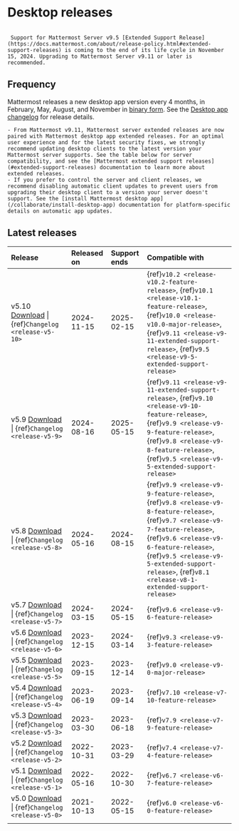 # Desktop releases

```{include} ../_static/badges/allplans-cloud-selfhosted.md
```

```{Important}
 Support for Mattermost Server v9.5 [Extended Support Release](https://docs.mattermost.com/about/release-policy.html#extended-support-releases) is coming to the end of its life cycle in November 15, 2024. Upgrading to Mattermost Server v9.11 or later is recommended.
```

## Frequency

Mattermost releases a new desktop app version every 4 months, in February, May, August, and November in [binary form](https://docs.mattermost.com/collaborate/install-desktop-app.html#install-and-update-the-mattermost-desktop-app). See the [Desktop app changelog](/about/desktop-app-changelog) for release details.


```{Important}
- From Mattermost v9.11, Mattermost server extended releases are now paired with Mattermost desktop app extended releases. For an optimal user experience and for the latest security fixes, we strongly recommend updating desktop clients to the latest version your Mattermost server supports. See the table below for server compatibility, and see the [Mattermost extended support releases](#extended-support-releases) documentation to learn more about extended releases.
- If you prefer to control the server and client releases, we recommend disabling automatic client updates to prevent users from upgrading their desktop client to a version your server doesn't support. See the [install Mattermost desktop app](/collaborate/install-desktop-app) documentation for platform-specific details on automatic app updates.
```

## Latest releases

| **Release** | **Released on** | **Support ends** | **Compatible with** |
|:---|:---|:---|:---|
| v5.10 [Download](https://github.com/mattermost/desktop/releases/tag/v5.10.1) \| {ref}`Changelog <release-v5-10>` | 2024-11-15 | 2025-02-15 | {ref}`v10.2 <release-v10.2-feature-release>`, {ref}`v10.1 <release-v10.1-feature-release>`, {ref}`v10.0 <release-v10.0-major-release>`, {ref}`v9.11 <release-v9-11-extended-support-release>`, {ref}`v9.5 <release-v9-5-extended-support-release>` |
| v5.9 [Download](https://github.com/mattermost/desktop/releases/tag/v5.9.0) \| {ref}`Changelog <release-v5-9>` | 2024-08-16 | 2025-05-15 | {ref}`v9.11 <release-v9-11-extended-support-release>`, {ref}`v9.10 <release-v9-10-feature-release>`, {ref}`v9.9 <release-v9-9-feature-release>`, {ref}`v9.8 <release-v9-8-feature-release>`, {ref}`v9.5 <release-v9-5-extended-support-release>` |
| v5.8 [Download](https://github.com/mattermost/desktop/releases/tag/v5.8.0) \| {ref}`Changelog <release-v5-8>` | 2024-05-16 | 2024-08-15 | {ref}`v9.9 <release-v9-9-feature-release>`, {ref}`v9.8 <release-v9-8-feature-release>`, {ref}`v9.7 <release-v9-7-feature-release>`, {ref}`v9.6 <release-v9-6-feature-release>`, {ref}`v9.5 <release-v9-5-extended-support-release>`, {ref}`v8.1 <release-v8-1-extended-support-release>` |
| v5.7 [Download](https://github.com/mattermost/desktop/releases/tag/v5.7.0) \| {ref}`Changelog <release-v5-7>` | 2024-03-15 | 2024-05-15 | {ref}`v9.6 <release-v9-6-feature-release>` |
| v5.6 [Download](https://github.com/mattermost/desktop/releases/tag/v5.6.0) \| {ref}`Changelog <release-v5-6>` | 2023-12-15 | 2024-03-14 | {ref}`v9.3 <release-v9-3-feature-release>` |
| v5.5 [Download](https://github.com/mattermost/desktop/releases/tag/v5.5.1) \| {ref}`Changelog <release-v5-5>` | 2023-09-15 | 2023-12-14 | {ref}`v9.0 <release-v9-0-major-release>` |
| v5.4 [Download](https://github.com/mattermost/desktop/releases/tag/v5.4.0) \| {ref}`Changelog <release-v5-4>` | 2023-06-19 | 2023-09-14 | {ref}`v7.10 <release-v7-10-feature-release>` |
| v5.3 [Download](https://github.com/mattermost/desktop/releases/tag/v5.3.1) \| {ref}`Changelog <release-v5-3>` | 2023-03-30 | 2023-06-18 | {ref}`v7.9 <release-v7-9-feature-release>` |
| v5.2 [Download](https://github.com/mattermost/desktop/releases/tag/v5.2.2) \| {ref}`Changelog <release-v5-2>` | 2022-10-31 | 2023-03-29 | {ref}`v7.4 <release-v7-4-feature-release>` |
| v5.1 [Download](https://github.com/mattermost/desktop/releases/tag/v5.1.1) \| {ref}`Changelog <release-v5-1>` | 2022-05-16 | 2022-10-30 | {ref}`v6.7 <release-v6-7-feature-release>` |
| v5.0 [Download](https://github.com/mattermost/desktop/releases/tag/v5.0.4) \| {ref}`Changelog <release-v5-0>` | 2021-10-13 | 2022-05-15 | {ref}`v6.0 <release-v6-0-feature-release>` |
|  |  |  |  |
